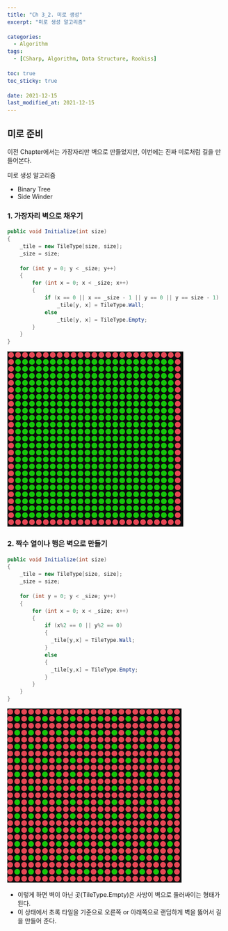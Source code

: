 ```yaml
---
title: "Ch 3_2. 미로 생성"
excerpt: "미로 생성 알고리즘"

categories:
  - Algorithm
tags:
  - [CSharp, Algorithm, Data Structure, Rookiss]

toc: true
toc_sticky: true

date: 2021-12-15
last_modified_at: 2021-12-15
---
```


## 미로 준비

이전 Chapter에서는 가장자리만 벽으로 만들었지만, 이번에는 진짜 미로처럼 길을 만들어본다.

미로 생성 알고리즘

- Binary Tree
- Side Winder

### 1. 가장자리 벽으로 채우기

```csharp
public void Initialize(int size)
{
    _tile = new TileType[size, size];
    _size = size;

    for (int y = 0; y < _size; y++)
    {
        for (int x = 0; x < _size; x++)
        {
            if (x == 0 || x == _size - 1 || y == 0 || y == size - 1)
                _tile[y, x] = TileType.Wall;
            else
                _tile[y, x] = TileType.Empty;
        }
    }
}
```

![](2022-01-02-23-42-42.png)

### 2. 짝수 열이나 행은 벽으로 만들기

```csharp
public void Initialize(int size)
{
    _tile = new TileType[size, size];
    _size = size;

    for (int y = 0; y < _size; y++)
    {
        for (int x = 0; x < _size; x++)
        {
            if (x%2 == 0 || y%2 == 0)
            {
              _tile[y,x] = TileType.Wall;
            }
            else
            {
              _tile[y,x] = TileType.Empty;
            }
        }
    }
}
```

![](2022-01-02-23-48-39.png)

- 이렇게 하면 벽이 아닌 곳(TileType.Empty)은 사방이 벽으로 둘러싸이는 형태가 된다.
- 이 상태에서 초록 타일을 기준으로 오른쪽 or 아래쪽으로 랜덤하게 벽을 뚫어서 길을 만들어 준다.
